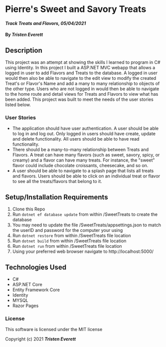 # Pierre's Sweet and Savory Treats

#### _Track Treats and Flavors, 05/04/2021_

#### By _**Tristen Everett**_

## Description

This project was an attempt at showing the skills I learned to program in C# using Identity. In this project I built a ASP.NET MVC webapp that allows a logged in user to add Flavors and Treats to the database. A logged in user would then also be able to navigate to the edit view to modify the created Treat's or Flavor's Name and add a many to many relationship to objects of the other type. Users who are not logged in would then be able to navigate to the home route and detail views for Treats and Flavors to view what has been added. This project was built to meet the needs of the user stories listed below.

### User Stories

* The application should have user authentication. A user should be able to log in and log out. Only logged in users should have create, update and delete functionality. All users should be able to have read functionality.
* There should be a many-to-many relationship between Treats and Flavors. A treat can have many flavors (such as sweet, savory, spicy, or creamy) and a flavor can have many treats. For instance, the "sweet" flavor could include chocolate croissants, cheesecake, and so on.
* A user should be able to navigate to a splash page that lists all treats and flavors. Users should be able to click on an individual treat or flavor to see all the treats/flavors that belong to it.

## Setup/Installation Requirements

1. Clone this Repo
2. Run `dotnet ef database update` from within /SweetTreats to create the database
3. You may need to update the file /SweetTreats/appsettings.json to match the userID and password for the computer your using
4. Run `dotnet restore` from within /SweetTreats file location
5. Run `dotnet build` from within /SweetTreats file location
6. Run `dotnet run` from within /SweetTreats file location
7. Using your preferred web browser navigate to http://localhost:5000/

## Technologies Used

* C#
* ASP.NET Core
* Entity Framework Core
* Identity
* MYSQL
* Razor Pages

### License

This software is licensed under the MIT license

Copyright (c) 2021 **_Tristen Everett_**